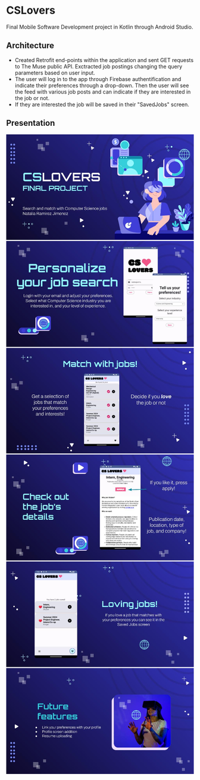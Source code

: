 # CSLovers
Final Mobile Software Development project in Kotlin through Android Studio.

## Architecture
- Created Retrofit end-points within the application and sent GET requests to The Muse public API. Exctracted job postings changing the query parameters based on user input. 
- The user will log in to the app through Firebase authentification and indicate their preferences through a drop-down. Then the user will see the feed with various job posts and can indicate if they are interested in the job or not.
- If they are interested the job will be saved in their "SavedJobs" screen.

## Presentation
![Slide 1](slides/CSLovers%20Final%20Presentation.jpg)
![Slide 2](slides/CSLovers%20Final%20Presentation%20(1).jpg)
![Slide 3](slides/CSLovers%20Final%20Presentation%20(2).jpg)
![Slide 4](slides/CSLovers%20Final%20Presentation%20(3).jpg)
![Slide 5](slides/CSLovers%20Final%20Presentation%20(4).jpg)
![Slide 6](slides/CSLovers%20Final%20Presentation%20(5).jpg)

